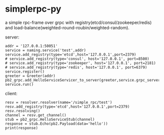 # simplerpc-py
a simple rpc-frame over grpc with registry(etcd/consul/zookeeper/redis) and load-balance(weighted-round-roubin/weighted-random).

server:

    addr = '127.0.0.1:50051'
    service = naming.service('test',addr)
    service.add_registry(type='etcd',host='127.0.0.1',port=2379)
    # service.add_registry(type='consul', host='127.0.0.1', port=8500)
    # service.add_registry(type='zookeeper', host='127.0.0.1', port=2181)
    # service.add_registry(type='redis', host='127.0.0.1', port=6379)
    service.register()
    greeter = Greeter(addr)
    pb2_grpc.add_HelloServiceServicer_to_server(greeter,service.grpc_server)
    service.run()
    
client:

    resv = resolver.resolver(name='/simple_rpc/test')
    resv.add_registry(type='etcd',host='127.0.0.1',port=2379)
    resv.resolving()
    channel = resv.get_channel()
    stub = pb2_grpc.HelloServiceStub(channel)
    response = stub.Echo(pb2.Payload(data='hello'))
    print(response)
